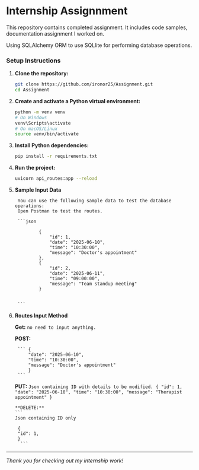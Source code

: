 # Internship Assignnment

This repository contains completed assignment. It includes code samples, documentation assignment I worked on.

Using SQLAlchemy ORM to use SQLlite for performing database operations.

### Setup Instructions

1. **Clone the repository:**
    ```bash
    git clone https://github.com/ironor25/Assignment.git
    cd Assignment
    ```

2. **Create and activate a Python virtual environment:**
    ```bash
    python -m venv venv
    # On Windows
    venv\Scripts\activate
    # On macOS/Linux
    source venv/bin/activate
    ```

3. **Install Python dependencies:**
    ```bash
    pip install -r requirements.txt
    ```


4. **Run the project:**
    ```bash
    uvicorn api_routes:app --reload
    ```

5. **Sample Input Data**

        You can use the following sample data to test the database operations:
        Open Postman to test the routes.

        ```json
        
                {
                    "id": 1,
                    "date": "2025-06-10",
                    "time": "10:30:00",
                    "message": "Doctor's appointment"
                },
                {
                    "id": 2,
                    "date": "2025-06-11",
                    "time": "09:00:00",
                    "message": "Team standup meeting"
                }
              
        
        ```
5. **Routes Input Method**
     
     **Get:**
        ```no need to input anything.```

     **POST:**

        ``` {
            "date": "2025-06-10",
            "time": "10:30:00",
            "message": "Doctor's appointment"
            }
        ```

      **PUT:**
        ```Json containing ID with details to be modified.
                {
                "id": 1,
                "date": "2025-06-10",
                "time": "10:30:00",
                "message": "Therapist appointment"
                }
            ```

       **DELETE:**
       ```
       Json containing ID only

        {
        "id": 1,
        }
         ```

---

*Thank you for checking out my internship work!*